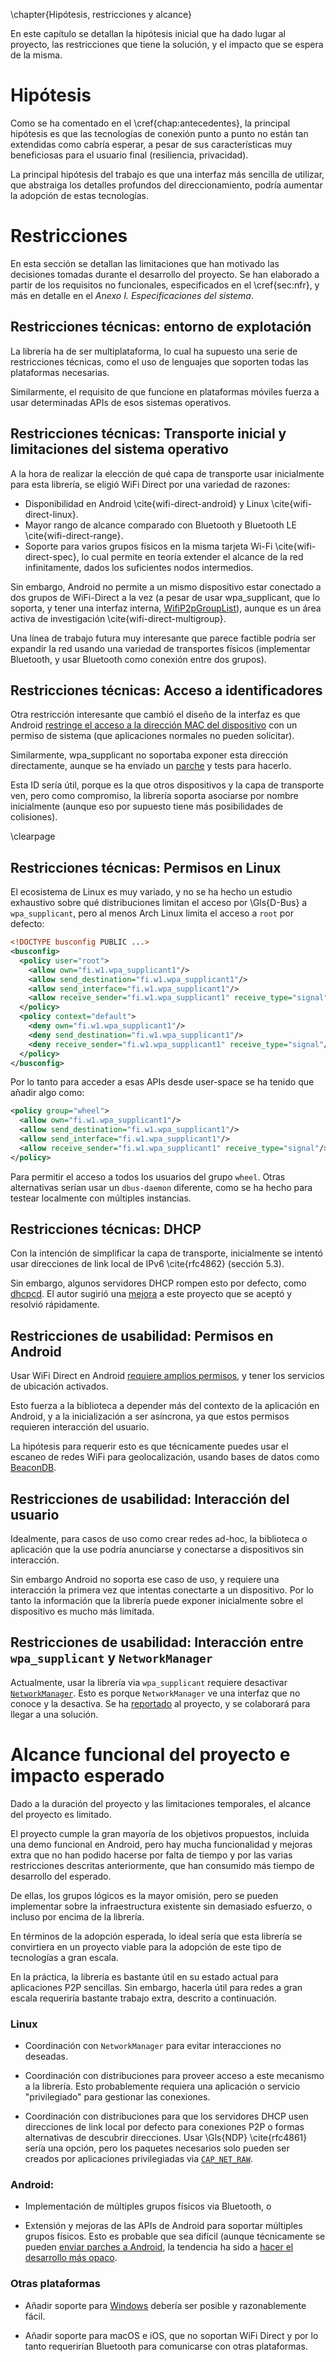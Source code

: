 \chapter{Hipótesis, restricciones y alcance}

<!--
  La estructura de este apartado dependerá de la naturaleza del TFG. Al menos,
  se sugiere:
   * Detallar las restricciones del proyecto teniendo en cuenta los requisitos
     no funcionales, justificando su aparición.
   * Describir el impacto esperado con la propuesta, explicando las
     ventajas/mejoras que va a suponer el producto/servicio resultante del
     trabajo para el usuario, la sociedad o un sector empresarial, entre otras
     casuísticas.
-->

En este capítulo se detallan la hipótesis inicial que ha dado lugar al
proyecto, las restricciones que tiene la solución, y el impacto que se espera
de la misma.

# Hipótesis

Como se ha comentado en el \cref{chap:antecedentes}, la principal hipótesis es
que las tecnologías de conexión punto a punto no están tan extendidas como
cabría esperar, a pesar de sus características muy beneficiosas para el usuario
final (resiliencia, privacidad).

La principal hipótesis del trabajo es que una interfaz más sencilla de
utilizar, que abstraiga los detalles profundos del direccionamiento, podría
aumentar la adopción de estas tecnologías.

# Restricciones

En esta sección se detallan las limitaciones que han motivado las decisiones
tomadas durante el desarrollo del proyecto. Se han elaborado a partir de los
requisitos no funcionales, especificados en el \cref{sec:nfr}, y más en detalle
en el *Anexo I. Especificaciones del sistema*.

## Restricciones técnicas: entorno de explotación

La librería ha de ser multiplataforma, lo cual ha supuesto una serie de
restricciones técnicas, como el uso de lenguajes que soporten todas las
plataformas necesarias.

Similarmente, el requisito de que funcione en plataformas móviles fuerza a usar
determinadas APIs de esos sistemas operativos.

## Restricciones técnicas: Transporte inicial y limitaciones del sistema operativo

A la hora de realizar la elección de qué capa de transporte usar inicialmente
para esta librería, se eligió WiFi Direct por una variedad de razones:

 * Disponibilidad en Android \cite{wifi-direct-android} y Linux \cite{wifi-direct-linux}.
 * Mayor rango de alcance comparado con Bluetooth y Bluetooth LE \cite{wifi-direct-range}.
 * Soporte para varios grupos físicos en la misma tarjeta Wi-Fi
   \cite{wifi-direct-spec}, lo cual permite en teoría extender el alcance de la
   red infinitamente, dados los suficientes nodos intermedios.

Sin embargo, Android no permite a un mismo dispositivo estar conectado a dos
grupos de WiFi-Direct a la vez (a pesar de usar wpa_supplicant, que lo
soporta, y tener una interfaz interna,
[WifiP2pGroupList](https://cs.android.com/android/platform/superproject/main/+/main:packages/modules/Wifi/framework/java/android/net/wifi/p2p/WifiP2pGroupList.java;drc=9767925c3dbc08eeb6990a7e1109b916910b846c)),
aunque es un área activa de investigación \cite{wifi-direct-multigroup}.

Una línea de trabajo futura muy interesante que parece factible podría ser
expandir la red usando una variedad de transportes físicos (implementar
Bluetooth, y usar Bluetooth como conexión entre dos grupos).

## Restricciones técnicas: Acceso a identificadores

Otra restricción interesante que cambió el diseño de la interfaz es que Android
[restringe el acceso a la dirección MAC del
dispositivo](https://cs.android.com/android/platform/superproject/main/+/main:packages/modules/Wifi/service/java/com/android/server/wifi/p2p/WifiP2pServiceImpl.java;l=7502;drc=61197364367c9e404c7da6900658f1b16c42d0da)
con un permiso de sistema (que aplicaciones normales no pueden solicitar).

Similarmente, wpa_supplicant no soportaba exponer esta dirección directamente,
aunque se ha enviado un
[parche](https://lists.infradead.org/pipermail/hostap/2025-May/043428.html) y
tests para hacerlo.

Esta ID sería útil, porque es la que otros dispositivos y la capa de transporte
ven, pero como compromiso, la librería soporta asociarse por nombre
inicialmente (aunque eso por supuesto tiene más posibilidades de colisiones).

\clearpage

## Restricciones técnicas: Permisos en Linux

El ecosistema de Linux es muy variado, y no se ha hecho un estudio exhaustivo
sobre qué distribuciones limitan el acceso por \Gls{D-Bus} a `wpa_supplicant`,
pero al menos Arch Linux limita el acceso a `root` por defecto:

```xml
<!DOCTYPE busconfig PUBLIC ...>
<busconfig>
  <policy user="root">
    <allow own="fi.w1.wpa_supplicant1"/>
    <allow send_destination="fi.w1.wpa_supplicant1"/>
    <allow send_interface="fi.w1.wpa_supplicant1"/>
    <allow receive_sender="fi.w1.wpa_supplicant1" receive_type="signal"/>
  </policy>
  <policy context="default">
    <deny own="fi.w1.wpa_supplicant1"/>
    <deny send_destination="fi.w1.wpa_supplicant1"/>
    <deny receive_sender="fi.w1.wpa_supplicant1" receive_type="signal"/>
  </policy>
</busconfig>
```

Por lo tanto para acceder a esas APIs desde user-space se ha tenido que añadir
algo como:

```xml
<policy group="wheel">
  <allow own="fi.w1.wpa_supplicant1"/>
  <allow send_destination="fi.w1.wpa_supplicant1"/>
  <allow send_interface="fi.w1.wpa_supplicant1"/>
  <allow receive_sender="fi.w1.wpa_supplicant1" receive_type="signal"/>
</policy>
```

Para permitir el acceso a todos los usuarios del grupo `wheel`. Otras
alternativas serían usar un `dbus-daemon` diferente, como se ha hecho para
testear localmente con múltiples instancias.

## Restricciones técnicas: DHCP 

Con la intención de simplificar la capa de transporte, inicialmente se intentó
usar direcciones de link local de IPv6 \cite{rfc4862} (sección 5.3).

Sin embargo, algunos servidores DHCP rompen esto por defecto, como
[dhcpcd](https://github.com/NetworkConfiguration/dhcpcd). El autor sugirió una
[mejora](https://github.com/NetworkConfiguration/dhcpcd/issues/473) a este
proyecto que se aceptó y resolvió rápidamente.

## Restricciones de usabilidad: Permisos en Android

Usar WiFi Direct en Android [requiere amplios
permisos](https://developer.android.com/develop/connectivity/wifi/wifi-direct#permissions),
y tener los servicios de ubicación activados.

Esto fuerza a la biblioteca a depender más del contexto de la aplicación en
Android, y a la inicialización a ser asíncrona, ya que estos permisos requieren
interacción del usuario.

La hipótesis para requerir esto es que técnicamente puedes usar el escaneo de
redes WiFi para geolocalización, usando bases de datos como
[BeaconDB](https://beacondb.net/).

## Restricciones de usabilidad: Interacción del usuario

Idealmente, para casos de uso como crear redes ad-hoc, la biblioteca o
aplicación que la use podría anunciarse y conectarse a dispositivos sin
interacción.

Sin embargo Android no soporta ese caso de uso, y requiere una interacción la
primera vez que intentas conectarte a un dispositivo. Por lo tanto la
información que la librería puede exponer inicialmente sobre el dispositivo es
mucho más limitada.

## Restricciones de usabilidad: Interacción entre `wpa_supplicant` y `NetworkManager`

Actualmente, usar la librería via `wpa_supplicant` requiere desactivar
[`NetworkManager`](https://networkmanager.dev). Esto es porque `NetworkManager`
ve una interfaz que no conoce y la desactiva. Se ha
[reportado](https://gitlab.freedesktop.org/NetworkManager/NetworkManager/-/issues/1804)
al proyecto, y se colaborará para llegar a una solución.

# Alcance funcional del proyecto e impacto esperado

Dado a la duración del proyecto y las limitaciones temporales, el alcance del
proyecto es limitado.

El proyecto cumple la gran mayoría de los objetivos propuestos, incluida una
demo funcional en Android, pero hay mucha funcionalidad y mejoras extra que no
han podido hacerse por falta de tiempo y por las varias restricciones descritas
anteriormente, que han consumido más tiempo de desarrollo del esperado.

De ellas, los grupos lógicos es la mayor omisión, pero se pueden implementar
sobre la infraestructura existente sin demasiado esfuerzo, o incluso por encima
de la librería.

En términos de la adopción esperada, lo ideal sería que esta librería se
convirtiera en un proyecto viable para la adopción de este tipo de tecnologías
a gran escala.

En la práctica, la librería es bastante útil en su estado actual para
aplicaciones P2P sencillas. Sin embargo, hacerla útil para redes a gran escala
requeriría bastante trabajo extra, descrito a continuación.

### Linux

 * Coordinación con `NetworkManager` para evitar interacciones no deseadas.

 * Coordinación con distribuciones para proveer acceso a este mecanismo a la
   librería. Esto probablemente requiera una aplicación o servicio
   "privilegiado" para gestionar las conexiones.

 * Coordinación con distribuciones para que los servidores DHCP usen
   direcciones de link local por defecto para conexiones P2P o formas
   alternativas de descubrir direcciones. Usar \Gls{NDP} \cite{rfc4861} sería
   una opción, pero los paquetes necesarios solo pueden ser creados por
   aplicaciones privilegiadas via
   [`CAP_NET_RAW`](https://man7.org/linux/man-pages/man7/capabilities.7.html).

### Android:

 * Implementación de múltiples grupos físicos via Bluetooth, o

 * Extensión y mejoras de las APIs de Android para soportar múltiples grupos
   físicos. Esto es probable que sea difícil (aunque técnicamente
   se pueden [enviar parches a
   Android](https://source.android.com/docs/setup/contribute/submit-patches),
   la tendencia ha sido a [hacer el desarrollo más
   opaco](https://www.androidauthority.com/google-android-development-aosp-3538503/).

### Otras plataformas

 * Añadir soporte para
   [Windows](https://learn.microsoft.com/en-us/windows/win32/nativewifi/using-the-wi-fi-direct-api)
   debería ser posible y razonablemente fácil.

 * Añadir soporte para macOS e iOS, que no soportan WiFi Direct y por lo tanto
   requerirían Bluetooth para comunicarse con otras plataformas.
